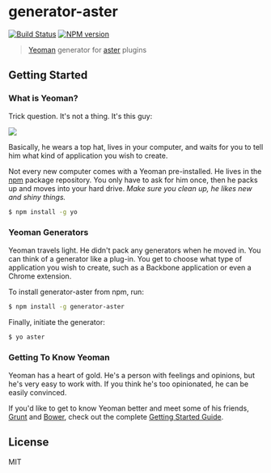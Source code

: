 # generator-aster
[![Build Status](https://secure.travis-ci.org/asterjs/generator-aster.png?branch=master)](https://travis-ci.org/asterjs/generator-aster)
[![NPM version](https://badge.fury.io/js/generator-aster.png)](https://npmjs.org/package/generator-aster)

> [Yeoman](http://yeoman.io) generator for [aster](https://github.com/asterjs/aster) plugins


## Getting Started

### What is Yeoman?

Trick question. It's not a thing. It's this guy:

![](http://i.imgur.com/JHaAlBJ.png)

Basically, he wears a top hat, lives in your computer, and waits for you to tell him what kind of application you wish to create.

Not every new computer comes with a Yeoman pre-installed. He lives in the [npm](https://npmjs.org) package repository. You only have to ask for him once, then he packs up and moves into your hard drive. *Make sure you clean up, he likes new and shiny things.*

```bash
$ npm install -g yo
```

### Yeoman Generators

Yeoman travels light. He didn't pack any generators when he moved in. You can think of a generator like a plug-in. You get to choose what type of application you wish to create, such as a Backbone application or even a Chrome extension.

To install generator-aster from npm, run:

```bash
$ npm install -g generator-aster
```

Finally, initiate the generator:

```bash
$ yo aster
```

### Getting To Know Yeoman

Yeoman has a heart of gold. He's a person with feelings and opinions, but he's very easy to work with. If you think he's too opinionated, he can be easily convinced.

If you'd like to get to know Yeoman better and meet some of his friends, [Grunt](http://gruntjs.com) and [Bower](http://bower.io), check out the complete [Getting Started Guide](https://github.com/yeoman/yeoman/wiki/Getting-Started).


## License

MIT
